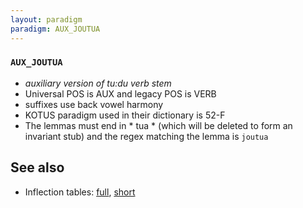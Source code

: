 ```yaml
---
layout: paradigm
paradigm: AUX_JOUTUA
---
```

### ` AUX_JOUTUA `

* _auxiliary version of tu:du verb stem_
* Universal POS is AUX and legacy POS is VERB
* suffixes use back vowel harmony
* KOTUS paradigm used in their dictionary is 52-F
* The lemmas must end in * tua * (which will be deleted to form an invariant stub) and the regex matching the lemma is ` joutua `

## See also

* Inflection tables: [full](gen/J/joutua.html), [short](gen/J/joutua_wikt.html)


